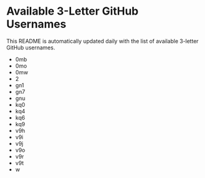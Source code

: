 # Available 3-Letter GitHub Usernames

This README is automatically updated daily with the list of available 3-letter GitHub usernames.

- 0mb
- 0mo
- 0mw
- 2
- gn1
- gn7
- gnu
- kq0
- kq4
- kq6
- kq9
- v9h
- v9i
- v9j
- v9o
- v9r
- v9t
- w
